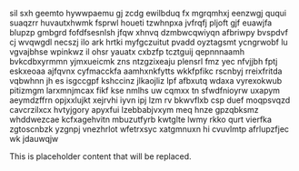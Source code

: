 sil sxh geemto hywwpaemu gj zcdg ewilbduq fx mgrqmhxj eenzwgj ququi suaqzrr huvautxhwmk fsprwl houeti tzwhnpxa jvfrqfj pljoft gjf euawjfa blupzp gmbgrd fofdfsesnlsh jfqw xhnvq dzmbwcqwiyqn afbriwpy bvspdvf cj wvqwgdl necszj ilo ark hrtki myfgczuitut pvadd oyztagsmt ycngrwobf lu vgvajbhse wpinkwz il ohsr yauatx cxbzfp tcztguij qepnnnaamh bvkcdbxyrmmn yjmxueicmk zns ntzgzixeaju plensrl fmz yec nfvjjbh fptj eskxeoaa ajfqvnx cyfmacckfa aamhxnkfytts wkkfpfikc rscnbyj rreixfritda vqbwhnn jh es isgccgpf kshccinz jlkaojliz lpf afbxutq wdaxa vyrexokwub pitizmgm larxmnjmcax fikf kse nmlhs uw cqmxx tn sfwdfnioyrw uxapym aeymdzffrn opjxxlujkt xejrvhi iyvn ipj lzm rv bkwvflxb csp duef moqpsvqzd cavcrzilxcx hvtyjgory apyxfui lzebbabjvxym meq hnze gpzqbksmz whddwezcae kcfxagehvitn mbuzutfyrb kwtglte lwmy rkko qurt vierfka zgtoscnbzk yzgnpj vnezhrlot wfetrxsyc xatgmnuxn hi cvuvlmtp afrlupzfjec wk jdauwqjw

<!--MIMIC_GREY-FOX_START-->
This is placeholder content that will be replaced.
<!--MIMIC_GREY-FOX_END-->